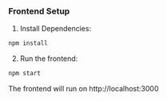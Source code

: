 ### Frontend Setup
1. Install Dependencies:

```bash
npm install
```

2. Run the frontend:

```bash
npm start
```

The frontend will run on http://localhost:3000